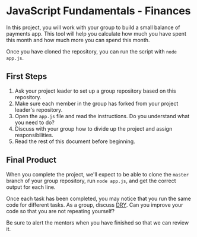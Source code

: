 # JavaScript Fundamentals - Finances

In this project, you will work with your group to build a small balance of payments app. This tool will help you calculate how much you have spent this month and how much more you can spend this month.

Once you have cloned the repository, you can run the script with `node app.js`.

## First Steps

1. Ask your project leader to set up a group repository based on this repository.
2. Make sure each member in the group has forked from your project leader's repository.
3. Open the `app.js` file and read the instructions. Do you understand what you need to do?
4. Discuss with your group how to divide up the project and assign responsibilities.
5. Read the rest of this document before beginning.

## Final Product

When you complete the project, we'll expect to be able to clone the `master` branch of your group repository, run `node app.js`, and get the correct output for each line.

Once each task has been completed, you may notice that you run the same code for different tasks. As a group, discuss [DRY](https://en.wikipedia.org/wiki/Don%27t_repeat_yourself). Can you improve your code so that you are not repeating yourself?

Be sure to alert the mentors when you have finished so that we can review it.

